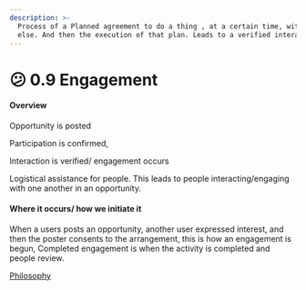 ```yaml
---
description: >-
  Process of a Planned agreement to do a thing , at a certain time, with someone
  else. And then the execution of that plan. Leads to a verified interaction
---
```


# 😕 0.9 Engagement

#### Overview

Opportunity is posted

Participation is confirmed,

Interaction is verified/ engagement occurs

Logistical assistance for people. This leads to people interacting/engaging with one another in an opportunity.

#### Where it occurs/ how we initiate it

When a users posts an opportunity, another user expressed interest, and then the poster consents to the arrangement, this is how an engagement is begun, Completed engagement is when the activity is completed and people review.

[Philosophy](../white-paper/reputations-public-and-administrative/engagement.md)
